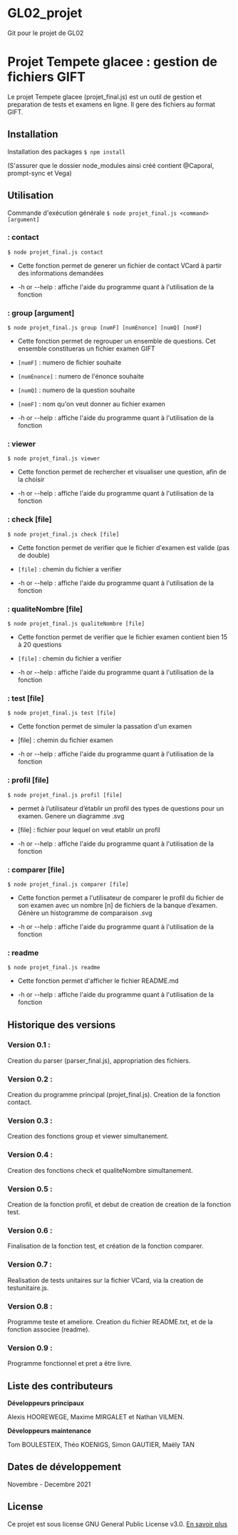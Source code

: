 # GL02_projet

Git pour le projet de GL02

# Projet Tempete glacee : gestion de fichiers GIFT

Le projet Tempete glacee (projet_final.js) est un outil de gestion et preparation de tests et examens en ligne. 
Il gere des fichiers au format GIFT.

## Installation

Installation des packages 
`$ npm install`

(S'assurer que le dossier node_modules ainsi créé contient @Caporal, prompt-sync et Vega)

## Utilisation

Commande d'exécution générale 
`$ node projet_final.js <command> [argument]`

### <command> : contact

`$ node projet_final.js contact`

- Cette fonction permet de generer un fichier de contact VCard à partir des informations demandées

- -h or --help 	: affiche l'aide du programme quant à l'utilisation de la fonction

### <command> : group [argument]

`$ node projet_final.js group [numF] [numEnonce] [numQ] [nomF]`

- Cette fonction permet de regrouper un ensemble de questions. Cet ensemble constitueras un fichier examen GIFT
- `[numF]` : numero de fichier souhaite
- `[numEnonce]` :  numero de l'énonce souhaite
- `[numQ]` : numero de la question souhaite
- `[nomF]` : nom qu'on veut donner au fichier examen

- -h or --help 	: affiche l'aide du programme quant à l'utilisation de la fonction

### <command> : viewer

`$ node projet_final.js viewer`

- Cette fonction permet de rechercher et visualiser une question, afin de la choisir

- -h or --help 	: affiche l'aide du programme quant à l'utilisation de la fonction

### <command> : check [file]

`$ node projet_final.js check [file]`

- Cette fonction permet de verifier que le fichier d'examen est valide (pas de double)
- `[file]` : chemin du fichier a verifier

- -h or --help 	: affiche l'aide du programme quant à l'utilisation de la fonction

### <command> : qualiteNombre [file]

`$ node projet_final.js qualiteNombre [file]`

- Cette fonction permet de verifier que le fichier examen contient bien 15 à 20 questions
- `[file]` : chemin du fichier a verifier

- -h or --help 	: affiche l'aide du programme quant à l'utilisation de la fonction

### <command> : test [file]

`$ node projet_final.js test [file]`

- Cette fonction permet de simuler la passation d'un examen
- [file] : chemin du fichier examen

- -h or --help 	: affiche l'aide du programme quant à l'utilisation de la fonction

### <command> : profil [file]

`$ node projet_final.js profil [file]`

- permet à l’utilisateur d’établir un profil des types de questions pour un examen. Genere un diagramme .svg

- [file] : fichier pour lequel on veut etablir un profil

- -h or --help 	: affiche l'aide du programme quant à l'utilisation de la fonction

### <command> : comparer [file]

`$ node projet_final.js comparer [file]`

- Cette fonction permet a l'utilisateur de comparer le profil du fichier de son examen avec un nombre [n] de fichiers de la banque d’examen. Génère un histogramme de comparaison .svg

- -h or --help 	: affiche l'aide du programme quant à l'utilisation de la fonction

### <command> : readme

`$ node projet_final.js readme`

- Cette fonction permet d'afficher le fichier README.md 

- -h or --help 	: affiche l'aide du programme quant à l'utilisation de la fonction

## Historique des versions

### Version 0.1 :

Creation du parser (parser_final.js), appropriation des fichiers.

### Version 0.2 :

Creation du programme principal (projet_final.js). Creation de la fonction contact.

### Version 0.3 : 

Creation des fonctions group et viewer simultanement.

### Version 0.4 :

Creation des fonctions check et qualiteNombre simultanement.

### Version 0.5 :

Creation de la fonction profil, et debut de creation de creation de la fonction test.

### Version 0.6 :

Finalisation de la fonction test, et création de la fonction comparer.

### Version 0.7 :

Realisation de tests unitaires sur la fichier VCard, via la creation de testunitaire.js.

### Version 0.8 :

Programme teste et ameliore. Creation du fichier README.txt, et de la fonction associee (readme).

### Version 0.9 :
Programme fonctionnel et pret a être livre.

## Liste des contributeurs

**Développeurs principaux**

Alexis HOOREWEGE, Maxime MIRGALET et Nathan VILMEN.

**Développeurs maintenance**

Tom BOULESTEIX, Théo KOENIGS, Simon GAUTIER, Maëly TAN

## Dates de développement

Novembre - Decembre 2021

## License

Ce projet est sous license GNU General Public License v3.0. [En savoir plus](https://choosealicense.com/licenses/gpl-3.0/)
